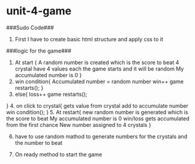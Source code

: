 # unit-4-game
###Sudo Code###
1. First I have to create basic html structure and apply css to it 

###logic for the game###
1. At start {
    A random number is created which is the score to beat
    4 crystal have 4 values each the game starts and it will be random 
    My accumulated number is 0
}
2. win condition{
    Accumulated number = random number 
    win++
    game restarts();
}
3. else{
    loss++
    game restarts();

}
4. on click to crystal{
    gets value from crystal add to accumulate number
    win condition();
}
5. At restart{
    new random number is generated which is the score to beat 
    My accumulated number is 0 
    win/loss gets accumulated from the first chance 
    New number assigned to 4 crystals 
}

6. have to use random mathod to generate numbers for the crystals and the number to beat

7. On ready method to start the game 



